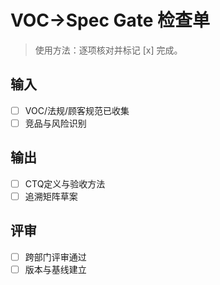 # VOC→Spec Gate 检查单

> 使用方法：逐项核对并标记 [x] 完成。

## 输入

- [ ] VOC/法规/顾客规范已收集
- [ ] 竞品与风险识别

## 输出

- [ ] CTQ定义与验收方法
- [ ] 追溯矩阵草案

## 评审

- [ ] 跨部门评审通过
- [ ] 版本与基线建立
